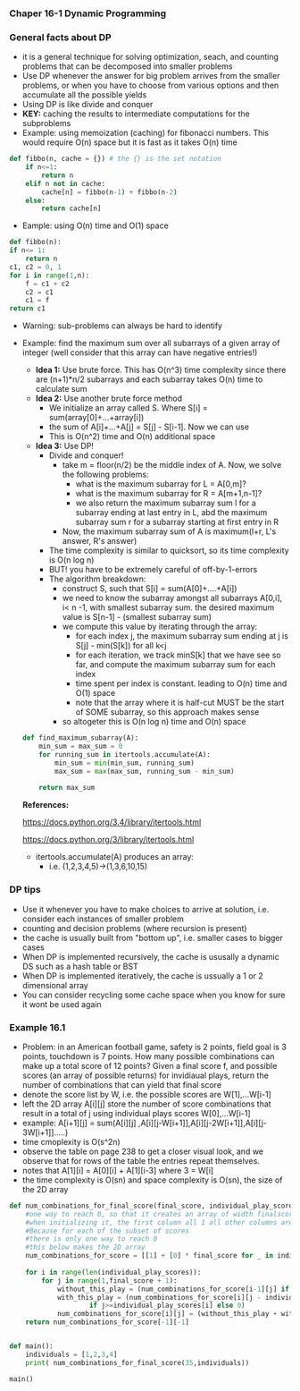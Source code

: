 ### Chaper 16-1 Dynamic Programming

### General facts about DP

- it is a general technique for solving optimization, seach, and counting problems that can be decomposed into smaller problems
- Use DP whenever the answer for big problem arrives from the smaller problems, or when you have to choose from various options and then accumulate all the possible yields
- Using DP is like divide and conquer
- **KEY:** caching the results to intermediate computations for the subproblems
- Example: using memoization (caching) for fibonacci numbers. This would require O(n) space but it is fast as it takes O(n) time

```Python
def fibbo(n, cache = {}) # the {} is the set notation
	if n<=1:
        return n
    elif n not in cache:
        cache[n] = fibbo(n-1) + fibbo(n-2)
    else:
        return cache[n]
```

- Eample: using O(n) time and O(1) space

```python
def fibbo(n):
if n<= 1:
	return n
c1, c2 = 0, 1
for i in range(1,n):
    f = c1 + c2
    c2 = c1
    c1 = f
return c1
```

- Warning: sub-problems can always be hard to identify

- Example: find the maximum sum over all subarrays of a given array of integer (well consider that this array can have negative entries!)

  - **Idea 1:** Use brute force. This has O(n^3) time complexity since there are (n+1)*n/2 subarrays and each subarray takes O(n) time to calculate sum
  - **Idea 2:** Use another brute force method
    - We initialize an array called S. Where S[i] = sum(array[0]+...+array[i])
    - the sum of A[i]+...+A[j] = S[j] - S[i-1]. Now we can use 
    - This is O(n^2) time and O(n) additional space
  - **Idea 3:** Use DP!
    - Divide and conquer!
      - take m = floor(n/2) be the middle index of A. Now, we solve the following problems:
        - what is the maximum subarray for L = A[0,m]?
        - what is the maximum subarray for R = A[m+1,n-1]?
        - we also return the maximum subarray sum l for a subarray ending at last entry in L, abd the maximum subarray sum r for a subarray starting at first entry in R
      - Now, the maximum subarray sum of A is maximum(l+r, L's answer, R's answer)
    - The time complexity is similar to quicksort, so its time complexity is O(n log n)
    - BUT! you have to be extremely careful of off-by-1-errors
    - The algorithm breakdown:
      - construct S, such that S[i] = sum(A[0]+....+A[i])
      - we need to know the subarray amongst all subarrays A[0,i], i< n -1, with smallest subarray sum. the desired maximum value is S[n-1] - (smallest subarray sum)
      - we compute this value by iterating through the array:
        - for each index j, the maximum subarray sum ending at j is S[j] - min(S[k]) for all k<j
        - for each iteration, we track minS[k] that we have see so far, and compute the maximum subarray sum for each index
        - time spent per index is constant. leading to O(n) time and O(1) space
        - note that the array where it is half-cut MUST be the start of SOME subarray, so this approach makes sense
      - so altogeter this is O(n log n) time and O(n) space

  ```python
  def find_maximum_subarray(A):
      min_sum = max_sum = 0
      for running_sum in itertools.accumulate(A):
          min_sum = min(min_sum, running_sum)
          max_sum = max(max_sum, running_sum - min_sum)
          
      return max_sum
  ```

  **References:** 

  https://docs.python.org/3.4/library/itertools.html

  https://docs.python.org/3/library/itertools.html
  - itertools.accumulate(A) produces an array:
    - i.e. (1,2,3,4,5)->(1,3,6,10,15)

### DP tips

- Use it whenever you have to make choices to arrive at solution,  i.e. consider each instances of smaller problem
- counting and decision problems (where recursion is present)
- the cache is usually built from "bottom up", i.e. smaller cases to bigger cases
- When DP is implemented recursively, the cache is ususally a dynamic DS such as a hash table or BST
- When DP is implemented iteratively, the cache is ussually a 1 or 2 dimensional array
- You can consider recycling some cache space when you know for sure it wont be used again



### Example 16.1

- Problem: in an American football game, safety is 2 points, field goal is 3 points, touchdown is 7 points. How many possible combinations can make up a total score of 12 points? Given a final score f, and possible scores (an array of possible returns) for invidiaual plays, return the number of combinations that can yield that final score
- denote the score list by W, i.e. the possible scores are W[1],...W[i-1]
- left the 2D array A\[i\]\[j\]  store the number of score combinations that result in a total of j using individual plays scores W[0],...W[i-1]
- example: A\[i+1\]\[j\] = sum(A\[i\]\[j\] ,A\[i\]\[j-W[i+1\]\],A\[i\]\[j-2W[i+1]\],A\[i\]\[j-3W[i+1]\].....) 
- time cmoplexity is O(s^2n)
- observe the table on page 238 to get a closer visual look, and we observe that for rows of the table the entries repeat themselves.
- notes that A\[1\]\[i\] = A\[0\]\[i\] + A\[1\]\[i-3\] where 3 = W[i]
- the time complexity is O(sn) and space complexity is O(sn), the size of the 2D array

````python
def num_combinations_for_final_score(final_score, individual_play_scores):
    #one way to reach 0, so that it creates an array of width finalscore + 1. 
    #when initializing it, the first column all 1 all other columns are 0. 
    #Because for each of the subset of scores
    #there is only one way to reach 0
    #this below makes the 2D array
    num_combinations_for_score = [[1] + [0] * final_score for _ in individual_play_scores]
    
    for i in range(len(individual_play_scores)):
        for j in range(1,final_score + 1):
            without_this_play = (num_combinations_for_score[i-1][j] if i>=1 else 0)
            with_this_play = (num_combinations_for_score[i][j - individual_play_scores[i]]
                    if j>=individual_play_scores[i] else 0)
            num_combinations_for_score[i][j] = (without_this_play + with_this_play)
    return num_combinations_for_score[-1][-1]


def main():
    individuals = [1,2,3,4]
    print( num_combinations_for_final_score(35,individuals))

main()

````

